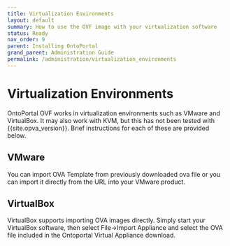 ```yaml
---
title: Virtualization Environments
layout: default
summary: How to use the OVF image with your virtualization software
status: Ready
nav_order: 9
parent: Installing OntoPortal
grand_parent: Administration Guide
permalink: /administration/virtualization_environments
---
```


# Virtualization Environments

OntoPortal OVF works in virtualization environments such as 
VMware and VirtualBox. It may also work with KVM, but this has not been tested with {{site.opva_version}}.
Brief instructions for each of these are provided below.

## VMware
You can import OVA Template from previously downloaded ova file or you can import it directly from the URL into your VMware product. 

## VirtualBox
VirtualBox supports importing OVA images directly. 
Simply start your VirtualBox software, 
then select File->Import Appliance and select the OVA file included in the Ontoportal Virtual Appliance download.
